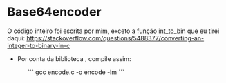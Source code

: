 # Base64encoder

O código inteiro foi escrita por mim, exceto a função int_to_bin que eu tirei daqui: https://stackoverflow.com/questions/5488377/converting-an-integer-to-binary-in-c
<ul>
<li>Por conta da biblioteca <math.h>, compile assim:</li>
<ul>
```
gcc encode.c -o encode -lm
```
